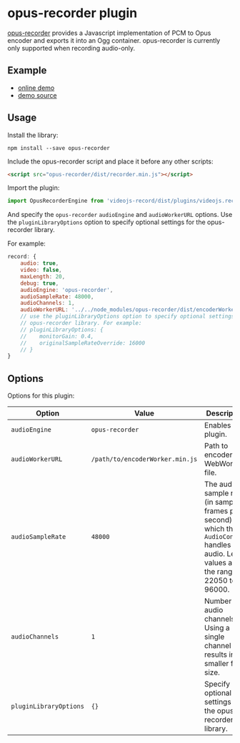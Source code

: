 # opus-recorder plugin

[opus-recorder](https://github.com/chris-rudmin/Recorderjs) provides a Javascript
implementation of PCM to Opus encoder and exports it into an Ogg container.
opus-recorder is currently only supported when recording audio-only.

## Example

- [online demo](https://collab-project.github.io/videojs-record/demo/audio-only-opus.html)
- [demo source](https://github.com/collab-project/videojs-record/blob/master/examples/plugins/audio-only-opus.html)

## Usage

Install the library:

```console
npm install --save opus-recorder
```

Include the opus-recorder script and place it before any other scripts:

```html
<script src="opus-recorder/dist/recorder.min.js"></script>
```

Import the plugin:

```javascript
import OpusRecorderEngine from 'videojs-record/dist/plugins/videojs.record.opus-recorder.js';
```

And specify the `opus-recorder` `audioEngine` and `audioWorkerURL` options.
Use the `pluginLibraryOptions` option to specify optional settings for the opus-recorder library.

For example:

```javascript
record: {
    audio: true,
    video: false,
    maxLength: 20,
    debug: true,
    audioEngine: 'opus-recorder',
    audioSampleRate: 48000,
    audioChannels: 1,
    audioWorkerURL: '../../node_modules/opus-recorder/dist/encoderWorker.min.js'
    // use the pluginLibraryOptions option to specify optional settings for the
    // opus-recorder library. For example:
    // pluginLibraryOptions: {
    //    monitorGain: 0.4,
    //    originalSampleRateOverride: 16000
    // }
}
```

## Options

Options for this plugin:

| Option | Value | Description |
| --- | --- | --- |
| `audioEngine` | `opus-recorder` | Enables the plugin. |
| `audioWorkerURL` | `/path/to/encoderWorker.min.js` | Path to encoder WebWorker file. |
| `audioSampleRate` | `48000` | The audio sample rate (in sample-frames per second) at which the `AudioContext` handles audio. Legal values are in the range of 22050 to 96000. |
| `audioChannels` | `1` | Number of audio channels. Using a single channel results in a smaller file size. |
| `pluginLibraryOptions` | `{}` | Specify optional settings for the opus-recorder library. |
